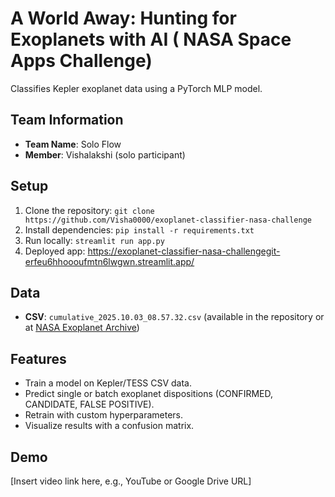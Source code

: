 # A World Away: Hunting for Exoplanets with AI ( NASA Space Apps Challenge)
Classifies Kepler exoplanet data using a PyTorch MLP model.

## Team Information
- **Team Name**: Solo Flow
- **Member**: Vishalakshi (solo participant)

## Setup
1. Clone the repository: `git clone https://github.com/Visha0000/exoplanet-classifier-nasa-challenge`
2. Install dependencies: `pip install -r requirements.txt`
3. Run locally: `streamlit run app.py`
4. Deployed app: https://exoplanet-classifier-nasa-challengegit-erfeu6hhoooufmtn6lwgwn.streamlit.app/
   
## Data
- **CSV**: `cumulative_2025.10.03_08.57.32.csv` (available in the repository or at [NASA Exoplanet Archive](https://exoplanetarchive.ipac.caltech.edu/cgi-bin/TblView/nph-tblView?app=ExoTbls&config=cumulative))

## Features
- Train a model on Kepler/TESS CSV data.
- Predict single or batch exoplanet dispositions (CONFIRMED, CANDIDATE, FALSE POSITIVE).
- Retrain with custom hyperparameters.
- Visualize results with a confusion matrix.

## Demo
[Insert video link here, e.g., YouTube or Google Drive URL]

